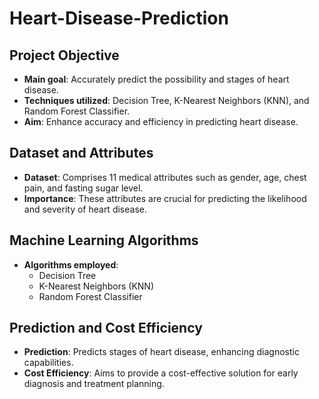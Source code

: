 # Heart-Disease-Prediction

## Project Objective
- **Main goal**: Accurately predict the possibility and stages of heart disease.
- **Techniques utilized**: Decision Tree, K-Nearest Neighbors (KNN), and Random Forest Classifier.
- **Aim**: Enhance accuracy and efficiency in predicting heart disease.

## Dataset and Attributes
- **Dataset**: Comprises 11 medical attributes such as gender, age, chest pain, and fasting sugar level.
- **Importance**: These attributes are crucial for predicting the likelihood and severity of heart disease.

## Machine Learning Algorithms
- **Algorithms employed**: 
  - Decision Tree
  - K-Nearest Neighbors (KNN)
  - Random Forest Classifier

## Prediction and Cost Efficiency
- **Prediction**: Predicts stages of heart disease, enhancing diagnostic capabilities.
- **Cost Efficiency**: Aims to provide a cost-effective solution for early diagnosis and treatment planning.
